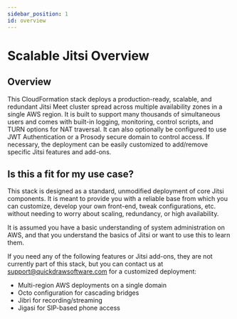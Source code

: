 ```yaml
---
sidebar_position: 1
id: overview
---
```


# Scalable Jitsi Overview

## Overview

This CloudFormation stack deploys a production-ready, scalable, and redundant Jitsi Meet cluster spread across multiple availability zones in a single AWS region. It is built to support many thousands of simultaneous users and comes with built-in logging, monitoring, control scripts, and TURN options for NAT traversal. It can also optionally be configured to use JWT Authentication or a Prosody secure domain to control access. If necessary, the deployment can be easily customized to add/remove specific Jitsi features and add-ons.

## Is this a fit for my use case?

This stack is designed as a standard, unmodified deployment of core Jitsi components. It is meant to provide you with a reliable base from which you can customize, develop your own front-end, tweak configurations, etc. without needing to worry about scaling, redundancy, or high availability.

It is assumed you have a basic understanding of system administration on AWS, and that you understand the basics of Jitsi or want to use this to learn them.

If you need any of the following features or Jitsi add-ons, they are not currently part of this stack, but you can contact us at [support@quickdrawsoftware.com](mailto:support@quickdrawsoftware.com) for a customized deployment:
* Multi-region AWS deployments on a single domain
* Octo configuration for cascading bridges
* Jibri for recording/streaming
* Jigasi for SIP-based phone access
